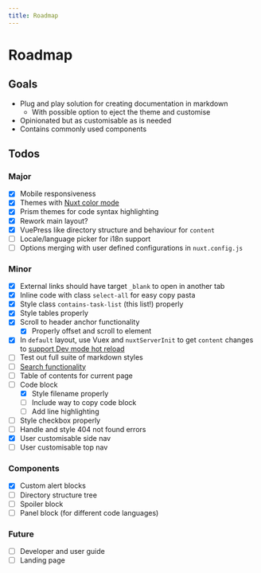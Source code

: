 ```yaml
---
title: Roadmap
---
```


# Roadmap

## Goals

- Plug and play solution for creating documentation in markdown
  - With possible option to eject the theme and customise
- Opinionated but as customisable as is needed
- Contains commonly used components

## Todos

### Major

- [x] Mobile responsiveness
- [x] Themes with [Nuxt color mode](https://nuxtjs.org/blog/going-dark-with-nuxtjs-color-mode/)
- [x] Prism themes for code syntax highlighting
- [x] Rework main layout?
- [x] VuePress like directory structure and behaviour for `content`
- [ ] Locale/language picker for i18n support
- [ ] Options merging with user defined configurations in `nuxt.config.js`

### Minor

- [x] External links should have target `_blank` to open in another tab
- [x] Inline code with class `select-all` for easy copy pasta
- [x] Style class `contains-task-list` (this list!) properly
- [x] Style tables properly
- [x] Scroll to header anchor functionality
  - [x] Properly offset and scroll to element
- [x] In `default` layout, use Vuex and `nuxtServerInit` to get `content` changes to [support Dev mode hot reload](https://content.nuxtjs.org/advanced#handling-hot-reload)
- [ ] Test out full suite of markdown styles
- [ ] [Search functionality](https://content.nuxtjs.org/examples#search)
- [ ] Table of contents for current page
- [ ] Code block
  - [x] Style filename properly
  - [ ] Include way to copy code block
  - [ ] Add line highlighting
- [ ] Style checkbox properly
- [ ] Handle and style 404 not found errors
- [x] User customisable side nav
- [ ] User customisable top nav

### Components

- [x] Custom alert blocks
- [ ] Directory structure tree
- [ ] Spoiler block
- [ ] Panel block (for different code languages)

### Future

- [ ] Developer and user guide
- [ ] Landing page
